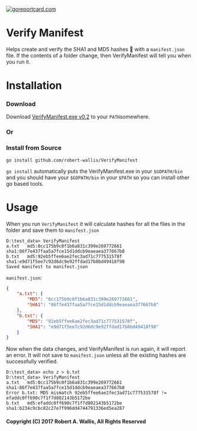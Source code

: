 [![goreportcard.com](https://goreportcard.com/badge/github.com/robert-wallis/VerifyManifest)](https://goreportcard.com/report/github.com/robert-wallis/VerifyManifest)

# Verify Manifest

Helps create and verify the SHA1 and MD5 hashes :1234: with a `manifest.json` file.
If the contents of a folder change, then VerifyManifest will tell you when you run it.

# Installation

### Download
Download [VerifyManifest.exe v0.2](https://github.com/robert-wallis/VerifyManifest/releases/download/v0.2/VerifyManifest.exe) to your `PATH`somewhere.

### Or
### Install from Source
```
go install github.com/robert-wallis/VerifyManifest
```
`go install` automatically puts the VerifyManifest.exe in your `$GOPATH/bin` and you should have your `$GOPATH/bin` in your `$PATH` so you can install other go based tools.

# Usage
When you run `VerifyManifest` it will calculate hashes for all the files in the folder and save them to `manifest.json`
```
D:\test_data> VerifyManifest
a.txt	md5:0cc175b9c0f1b6a831c399e269772661	sha1:86f7e437faa5a7fce15d1ddcb9eaeaea377667b8
b.txt	md5:92eb5ffee6ae2fec3ad71c777531578f	sha1:e9d71f5ee7c92d6dc9e92ffdad17b8bd49418f98
Saved manifest to manifest.json
```

`manifest.json`:
```json
{
	"a.txt": {
		"MD5": "0cc175b9c0f1b6a831c399e269772661",
		"SHA1": "86f7e437faa5a7fce15d1ddcb9eaeaea377667b8"
	},
	"b.txt": {
		"MD5": "92eb5ffee6ae2fec3ad71c777531578f",
		"SHA1": "e9d71f5ee7c92d6dc9e92ffdad17b8bd49418f98"
	}
}
```

Now when the data changes, and VerifyManifest is run again, it will report an error.  It will not save to `manifest.json` unless all the existing hashes are successfully verified.
```
D:\test_data> echo z > b.txt
D:\test_data> VerifyManifest
a.txt   md5:0cc175b9c0f1b6a831c399e269772661    sha1:86f7e437faa5a7fce15d1ddcb9eaeaea377667b8
Error b.txt: MD5 mismatch 92eb5ffee6ae2fec3ad71c777531578f != efaddc0ff690c7f1f7d802143b5172be
b.txt   md5:efaddc0ff690c7f1f7d802143b5172be    sha1:b234c9cbc82c27e7f996dd4744791336ed5ea287
```

#### Copyright (C) 2017 Robert A. Wallis, All Rights Reserved
